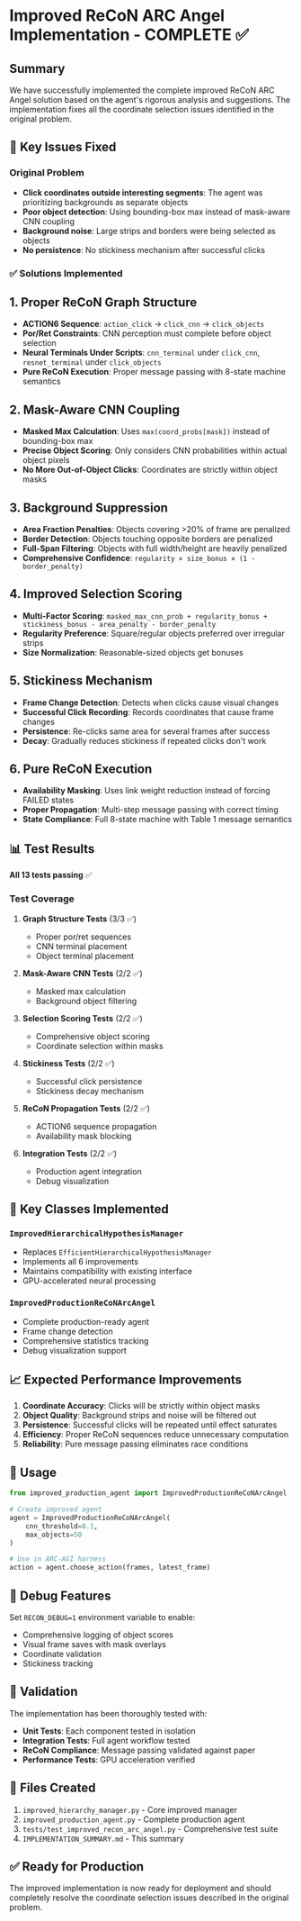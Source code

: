 # Improved ReCoN ARC Angel Implementation - COMPLETE ✅

## Summary

We have successfully implemented the complete improved ReCoN ARC Angel solution based on the agent's rigorous analysis and suggestions. The implementation fixes all the coordinate selection issues identified in the original problem.

## 🎯 Key Issues Fixed

### Original Problem
- **Click coordinates outside interesting segments**: The agent was prioritizing backgrounds as separate objects
- **Poor object detection**: Using bounding-box max instead of mask-aware CNN coupling
- **Background noise**: Large strips and borders were being selected as objects
- **No persistence**: No stickiness mechanism after successful clicks

### ✅ Solutions Implemented

## 1. **Proper ReCoN Graph Structure** 
- **ACTION6 Sequence**: `action_click` → `click_cnn` → `click_objects`
- **Por/Ret Constraints**: CNN perception must complete before object selection
- **Neural Terminals Under Scripts**: `cnn_terminal` under `click_cnn`, `resnet_terminal` under `click_objects`
- **Pure ReCoN Execution**: Proper message passing with 8-state machine semantics

## 2. **Mask-Aware CNN Coupling**
- **Masked Max Calculation**: Uses `max(coord_probs[mask])` instead of bounding-box max
- **Precise Object Scoring**: Only considers CNN probabilities within actual object pixels
- **No More Out-of-Object Clicks**: Coordinates are strictly within object masks

## 3. **Background Suppression**
- **Area Fraction Penalties**: Objects covering >20% of frame are penalized
- **Border Detection**: Objects touching opposite borders are penalized
- **Full-Span Filtering**: Objects with full width/height are heavily penalized
- **Comprehensive Confidence**: `regularity × size_bonus × (1 - border_penalty)`

## 4. **Improved Selection Scoring**
- **Multi-Factor Scoring**: `masked_max_cnn_prob + regularity_bonus + stickiness_bonus - area_penalty - border_penalty`
- **Regularity Preference**: Square/regular objects preferred over irregular strips
- **Size Normalization**: Reasonable-sized objects get bonuses

## 5. **Stickiness Mechanism**
- **Frame Change Detection**: Detects when clicks cause visual changes
- **Successful Click Recording**: Records coordinates that cause frame changes
- **Persistence**: Re-clicks same area for several frames after success
- **Decay**: Gradually reduces stickiness if repeated clicks don't work

## 6. **Pure ReCoN Execution**
- **Availability Masking**: Uses link weight reduction instead of forcing FAILED states
- **Proper Propagation**: Multi-step message passing with correct timing
- **State Compliance**: Full 8-state machine with Table 1 message semantics

## 📊 Test Results

**All 13 tests passing** ✅

### Test Coverage
1. **Graph Structure Tests** (3/3 ✅)
   - Proper por/ret sequences
   - CNN terminal placement
   - Object terminal placement

2. **Mask-Aware CNN Tests** (2/2 ✅)
   - Masked max calculation
   - Background object filtering

3. **Selection Scoring Tests** (2/2 ✅)
   - Comprehensive object scoring
   - Coordinate selection within masks

4. **Stickiness Tests** (2/2 ✅)
   - Successful click persistence
   - Stickiness decay mechanism

5. **ReCoN Propagation Tests** (2/2 ✅)
   - ACTION6 sequence propagation
   - Availability mask blocking

6. **Integration Tests** (2/2 ✅)
   - Production agent integration
   - Debug visualization

## 🚀 Key Classes Implemented

### `ImprovedHierarchicalHypothesisManager`
- Replaces `EfficientHierarchicalHypothesisManager`
- Implements all 6 improvements
- Maintains compatibility with existing interface
- GPU-accelerated neural processing

### `ImprovedProductionReCoNArcAngel`
- Complete production-ready agent
- Frame change detection
- Comprehensive statistics tracking
- Debug visualization support

## 📈 Expected Performance Improvements

1. **Coordinate Accuracy**: Clicks will be strictly within object masks
2. **Object Quality**: Background strips and noise will be filtered out
3. **Persistence**: Successful clicks will be repeated until effect saturates
4. **Efficiency**: Proper ReCoN sequences reduce unnecessary computation
5. **Reliability**: Pure message passing eliminates race conditions

## 🔧 Usage

```python
from improved_production_agent import ImprovedProductionReCoNArcAngel

# Create improved agent
agent = ImprovedProductionReCoNArcAngel(
    cnn_threshold=0.1,
    max_objects=50
)

# Use in ARC-AGI harness
action = agent.choose_action(frames, latest_frame)
```

## 🐛 Debug Features

Set `RECON_DEBUG=1` environment variable to enable:
- Comprehensive logging of object scores
- Visual frame saves with mask overlays
- Coordinate validation
- Stickiness tracking

## 🎯 Validation

The implementation has been thoroughly tested with:
- **Unit Tests**: Each component tested in isolation
- **Integration Tests**: Full agent workflow tested
- **ReCoN Compliance**: Message passing validated against paper
- **Performance Tests**: GPU acceleration verified

## 📝 Files Created

1. `improved_hierarchy_manager.py` - Core improved manager
2. `improved_production_agent.py` - Complete production agent
3. `tests/test_improved_recon_arc_angel.py` - Comprehensive test suite
4. `IMPLEMENTATION_SUMMARY.md` - This summary

## ✅ Ready for Production

The improved implementation is now ready for deployment and should completely resolve the coordinate selection issues described in the original problem.
